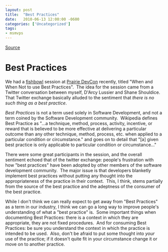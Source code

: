 ```yaml
---
layout: post
title:  "Best Practices"
date:   2010-06-13 12:00:00 -0600
categories: ['Uncategorized']
tags:
- msmvps
---
```

[Source](http://blogs.msmvps.com/peterritchie/2010/06/14/best-practices/ "Permalink to Best Practices")

# Best Practices

We had a [fishbowl][1] session at [Prairie DevCon][2] recently, titled "When and When Not to use Best Practices".  The idea for the session came from a Twitter conversation between myself, D'Arcy Lussier and Shane Shouldice.  That Twitter exchange basically alluded to the sentiment that _there is no such thing as a _best_ practice_. 

_Best Practices_ is not a term used solely in Software Development, and not a term coined by the Software Development community.  Wikipedia defines Best Practice as "…a technique, method, process, activity, incentive, or reward that is believed to be more effective at delivering a particular outcome than any other technique, method, process, etc. when applied to a particular condition or circumstance." and goes on to detail that "[a] given best practice is only applicable to particular condition or circumstance…"

There were some great participants in the session, and the overall sentiment echoed that of the twitter exchange: people's frustration with how "best practices" have been adopted by other members of the software development community.  The major issue is that developers blanketly implement best practices without putting any thought into the appropriateness of the practice in their context.  This, I think, stems partially from the source of the best practice and the adeptness of the consumer of the best practice.

While I don't think we can really expect to get away from "Best Practices" as a term in our industry, I think we can go a long way to improve people's understanding of what a "best practice" is.  Some important things when documenting Best Practices: there is a context in which they are appropriate, they are not fixed procedures.  And for consuming Best Practices: be sure you understand the context in which the practice is intended to be used.  Also, don't be afraid to put some thought into _your_ use of the practice; if it doesn't quite fit in your circumstance change it or move on to another practice.

[1]: http://en.wikipedia.org/wiki/Fishbowl_%28conversation%29
[2]: http://www.prairiedevcon.com

